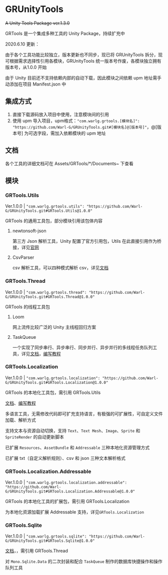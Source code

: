 # GRUnityTools
~~A Unity Tools Package ver.1.3.0~~  

GRTools 是一个集成多种工具的 Unity Package，持续扩充中    

2020.6.10 更新：

由于各个工具功能比较独立，版本更新也不同步，现已将 GRUnityTools 拆分，现可根据需求选择性引用各模块，GRUnityTools 统一版本号作废，各模块独立拥有版本号，从1.0.0 开始  

由于 Unity 目前还不支持依赖内部的自动下载，因此模块之间依赖 upm 地址需手动添加在项目 Manifest.json 中

## 集成方式

1. 直接下载源码放入项目中使用，注意模块间的引用
2. 使用 upm 导入项目，upm格式：`"com.warlg.grtools.[模块名]": "https://github.com/Warl-G/GRUnityTools.git#[模块名]@[版本号]"`，@[版本号] 为可选字段，需加入依赖模块的 upm 地址

## 文档  

各个工具的详细文档可在 Assets/GRTools/*/Documents~ 下查看   

## 模块

### GRTools.Utils  

Ver.1.0.0 | `"com.warlg.grtools.utils": "https://github.com/Warl-G/GRUnityTools.git#GRTools.Utils@1.0.0"`

GRTools 的通用工具包，部分模块引用该包体内容

1. newtonsoft-json  

   第三方 Json 解析工具，Unity 配置了官方引用包，Utils 在此直接引用作为桥接，详见[官网](https://www.newtonsoft.com/json)

2. CsvParser  

   csv 解析工具，可以四种模式解析 csv，详见[文档](Assets/GRTools/Utils/Documentation~/Utils.md)

### GRTools.Thread   

Ver.1.0.0 | `"com.warlg.grtools.thread": "https://github.com/Warl-G/GRUnityTools.git#GRTools.Thread@1.0.0"`

GRTools 的线程工具包  

1. Loom

   网上流传比较广泛的 Unity 主线程回归方案

2. TaskQueue

   一个实现了同步串行、异步串行、同步并行、异步并行的多线程任务队列工具，详见[文档](Assets/GRTools/Thread/Documentation~/TaskQueue.md)，[编写教程](https://warl-g.github.io/posts/unity-taskqueue/)     

### GRTools.Localization  

Ver.1.0.0 | `"com.warlg.grtools.localization": "https://github.com/Warl-G/GRUnityTools.git#GRTools.Localization@1.0.0"`

GRTools 的本地化工具包，需引用 GRTools.Utils  

[文档](Assets/GRTools/Localization/Documentation~/Localization.md)、[编写教程](https://warl-g.github.io/posts/Unity-Localization/)

多语言工具，无需修改代码即可扩充支持语言，有极强的可扩展性，可自定义文件加载、解析方式  

支持文本与资源自动切换，支持 `Text`、`Text Mesh`、`Image`、`Sprite` 和 `SpriteRender` 的自动更新脚本

已扩展 `Resources`、`AssetBundle` 和 `Addressable` 三种本地化资源管理方式

已扩展 txt（自定义解析规则）、csv 和 json 三种文本解析格式  

### GRTools.Localization.Addressable   

Ver.1.0.0 | `"com.warlg.grtools.localization.addressable": "https://github.com/Warl-G/GRUnityTools.git#GRTools.Localization.Addressable@1.0.0"`

GRTools 的本地化工具的扩展包，需引用 GRTools.Localization   

为本地化资源加载扩展 Addressable 支持，详见`GRTools.Localization`

### GRTools.Sqlite  

Ver.1.0.0 | `"com.warlg.grtools.sqlite": "https://github.com/Warl-G/GRUnityTools.git#GRTools.Sqlite@1.0.0"`

[文档](Assets/GRTools/DataBase/Sqlite/Documentation~/SqliteHelper.md)，，需引用 GRTools.Thread

对 `Mono.Sqlite.Data` 的二次封装和配合 `TaskQueue` 制作的数据库快捷操作和操作队列工具